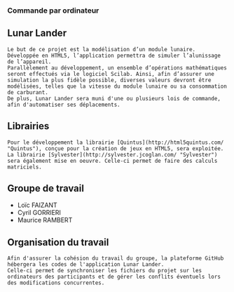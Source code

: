﻿### Commande par ordinateur ###

## Lunar Lander
	Le but de ce projet est la modélisation d’un module lunaire. Développée en HTML5, l’application permettra de simuler l’alunissage de l’appareil.
	Parallèlement au développement, un ensemble d’opérations mathématiques seront effectués via le logiciel Scilab. Ainsi, afin d’assurer une simulation la plus fidèle possible, diverses valeurs devront être modélisées, telles que la vitesse du module lunaire ou sa consommation de carburant.
	De plus, Lunar Lander sera muni d'une ou plusieurs lois de commande, afin d'automatiser ses déplacements.

## Librairies
	Pour le développement la librairie [Quintus](http://html5quintus.com/ "Quintus"), conçue pour la création de jeux en HTML5, sera exploitée.
	La librairie [Sylvester](http://sylvester.jcoglan.com/ "Sylvester") sera également mise en oeuvre. Celle-ci permet de faire des calculs matriciels.

## Groupe de travail
+	Loïc FAIZANT
+	Cyril GORRIERI
+	Maurice RAMBERT

## Organisation du travail
	Afin d'assurer la cohésion du travail du groupe, la plateforme GitHub hébergera les codes de l'application Lunar Lander.
	Celle-ci permet de synchroniser les fichiers du projet sur les ordinateurs des participants et de gérer les conflits éventuels lors des modifications concurrentes.